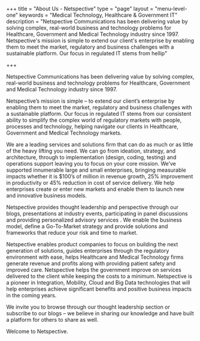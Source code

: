 +++
title = "About Us - Netspective"
type  = "page"
layout = "menu-level-one"
keywords = "Medical Technology, Healthcare & Government IT"
description = "Netspective Communications has been delivering value by solving complex, real-world business and technology problems for Healthcare, Government and Medical Technology industry since 1997. Netspective's mission is simple to extend our client's enterprise by enabling them to meet the market, regulatory and business challenges with a sustainable platform. Our focus in regulated IT stems from hellip"
 

+++

Netspective Communications has been delivering value by solving complex, real-world business and technology problems for Healthcare, Government and Medical Technology industry since 1997.

Netspective’s mission is simple – to extend our client’s enterprise by enabling them to meet the market, regulatory and business challenges with a sustainable platform. Our focus in regulated IT stems from our consistent ability to simplify the complex world of regulatory markets with people, processes and technology, helping navigate our clients in Healthcare, Government and Medical Technology markets.

We are a leading services and solutions firm that can do as much or as little of the heavy lifting you need. We can go from ideation, strategy, and architecture, through to implementation (design, coding, testing) and operations support leaving you to focus on your core mission. We’ve supported innumerable large and small enterprises, bringing measurable impacts whether it is $100’s of million in revenue growth, 25% improvement in productivity or 45% reduction in cost of service delivery. We help enterprises create or enter new markets and enable them to launch new and innovative business models.

Netspective provides thought leadership and perspective through our blogs, presentations at industry events, participating in panel discussions and providing personalized advisory services . We enable the business model, define a Go-To-Market strategy and provide solutions and frameworks that reduce your risk and time to market.

Netspective enables product companies to focus on building the next generation of solutions, guides enterprises through the regulatory environment with ease, helps Healthcare and Medical Technology firms generate revenue and profits along with providing patient safety and improved care. Netspective helps the government improve on services delivered to the client while keeping the costs to a minimum. Netspective is a pioneer in Integration, Mobility, Cloud and Big Data technologies that will help enterprises achieve significant benefits and positive business impacts in the coming years.

We invite you to browse through our thought leadership section or subscribe to our blogs – we believe in sharing our knowledge and have built a platform for others to share as well.

Welcome to Netspective.